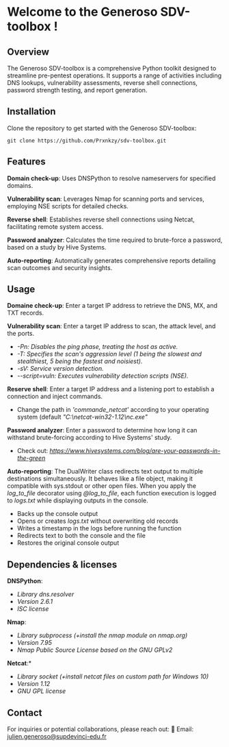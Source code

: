 # Welcome to the Generoso SDV-toolbox !

## Overview
The Generoso SDV-toolbox is a comprehensive Python toolkit designed to streamline pre-pentest operations. It supports a range of activities including DNS lookups, vulnerability assessments, reverse shell connections, password strength testing, and report generation.

## Installation
Clone the repository to get started with the Generoso SDV-toolbox:

    git clone https://github.com/Prxnkzy/sdv-toolbox.git
    
## Features
**Domain check-up**: Uses DNSPython to resolve nameservers for specified domains.

**Vulnerability scan**: Leverages Nmap for scanning ports and services, employing NSE scripts for detailed checks.

**Reverse shell**: Establishes reverse shell connections using Netcat, facilitating remote system access.

**Password analyzer**: Calculates the time required to brute-force a password, based on a study by Hive Systems.

**Auto-reporting**: Automatically generates comprehensive reports detailing scan outcomes and security insights.

## Usage
**Domaine check-up**:
Enter a target IP address to retrieve the DNS, MX, and TXT records.

**Vulnerability scan**:
Enter a target IP address to scan, the attack level, and the ports.
+ *-Pn: Disables the ping phase, treating the host as active.*
+ *-T: Specifies the scan's aggression level (1 being the slowest and stealthiest, 5 being the fastest and noisiest).*
+ *-sV: Service version detection.*
+ *--script=vuln: Executes vulnerability detection scripts (NSE).*

**Reserve shell**:
Enter a target IP address and a listening port to establish a connection and inject commands.
+ Change the path in *'commande_netcat'* according to your operating system (default *"C:\netcat-win32-1.12\nc.exe"*

**Password analyzer**:
Enter a password to determine how long it can withstand brute-forcing according to Hive Systems' study.
+ Check out: *https://www.hivesystems.com/blog/are-your-passwords-in-the-green*

**Auto-reporting**:
The DualWriter class redirects text output to multiple destinations simultaneously. It behaves like a file object, making it compatible with sys.stdout or other open files.
When you apply the *log_to_file* decorator using *@log_to_file*, each function execution is logged to *logs.txt* while displaying outputs in the console.
+ Backs up the console output
+ Opens or creates *logs.txt* without overwriting old records
+ Writes a timestamp in the logs before running the function
+ Redirects text to both the console and the file
+ Restores the original console output

## Dependencies & licenses
**DNSPython**:
+ *Library dns.resolver*
+ *Version 2.6.1*
+ *ISC license*

**Nmap**:
+ *Library subprocess (+install the nmap module on nmap.org)*
+ *Version 7.95*
+ *Nmap Public Source License based on the GNU GPLv2*

**Netcat**:* 
+ *Library socket (+install netcat files on custom path for Windows 10)*
+ *Version 1.12*
+ *GNU GPL license*

## Contact
For inquiries or potential collaborations, please reach out:
📧 Email: julien.generoso@supdevinci-edu.fr


